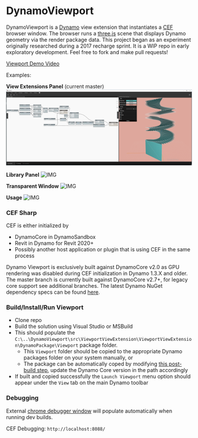 # DynamoViewport
DynamoViewport is a [Dynamo](https://github.com/DynamoDS/Dynamo) view extension that instantiates a [CEF](https://bitbucket.org/chromiumembedded/cef) browser window. The browser runs a [three.js](https://github.com/mrdoob/three.js/) scene that displays Dynamo geometry via the render package data.  This project began as an experiment originally researched during a 2017 recharge sprint.  It is a WIP repo in early exploratory development.  Feel free to fork and make pull requests!

[Viewport Demo Video](https://youtu.be/qXHMFWbzC-0)

Examples:

**View Extensions Panel** (current master)
![IMG](./images/extensions-panel.PNG)

**Library Panel**
![IMG](./images/DynamoViewportExample.JPG)

**Transparent Window**
![IMG](./images/SurfaceExample.JPG)

**Usage**
![IMG](./images/DynamoViewportEmbedded.gif)

### CEF Sharp
CEF is either initialized by 
- DynamoCore in DynamoSandbox
- Revit in Dynamo for Revit 2020+
- Possibly another host application or plugin that is using CEF in the same process

Dynamo Viewport is exclusively built against DynamoCore v2.0 as GPU rendering was disabled during CEF initialization in Dynamo 1.3.X and older.  The master branch is currently built against DynamoCore v2.7+, for legacy core support see additional branches.  The latest Dynamo NuGet dependency specs can be found [here](https://github.com/alfarok/DynamoViewport/blob/master/src/ViewportViewExtension/ViewportViewExtension/packages.config#L8).

### Build/Install/Run Viewport
- Clone repo
- Build the solution using Visual Studio or MSBuild
- This should populate the `C:\..\DynamoViewport\src\ViewportViewExtension\ViewportViewExtension\DynamoPackage\Viewport` package folder. 
    - This `Viewport` folder should be copied to the appropriate Dynamo packages folder on your system manually, or
    - The package can be automatically coped by modifying [this post-build step](https://github.com/alfarok/DynamoViewport/blob/master/src/ViewportViewExtension/ViewportViewExtension/ViewportViewExtension.csproj#L218), update the Dynamo Core version in the path accordingly
- If built and copied successfully the `Launch Viewport` menu option should appear under the `View` tab on the main Dynamo toolbar

### Debugging

External [chrome debugger window](https://github.com/alfarok/DynamoViewport/blob/be1e56c87e53cc8f1169c9292fb3ca4f95ece1b9/src/ViewportViewExtension/ViewportViewExtension/ViewportViewController.cs#L149) will populate automatically when running dev builds.

CEF Debugging: `http://localhost:8088/`